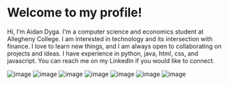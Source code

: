 # Welcome to my profile!
Hi, I’m Aidan Dyga. I'm a computer science and economics student at Allegheny College.
I am interested in technology and its intersection with finance. I love to learn new things, 
and I am always open to collaborating on projects and ideas. I have experience in python, java,
html, css, and javascript. You can reach me on my LinkedIn if you would like to connect.

![image](https://github.com/aidan579/aidan579/assets/143125756/5af04101-759b-40ae-820b-ef1c60a77546) ![image](https://github.com/aidan579/aidan579/assets/143125756/f9bfcf01-0543-4b58-b2be-d7ec4bf22e05) ![image](https://github.com/aidan579/aidan579/assets/143125756/8d3a0be0-12e2-491d-9ba1-6bbdebcb2d03) ![image](https://github.com/aidan579/aidan579/assets/143125756/bed7749e-82c8-47e0-b91d-b7ba90157824) ![image](https://github.com/aidan579/aidan579/assets/143125756/0f074aae-30c6-446d-bbb5-05f0fc805fd2) ![image](https://github.com/aidan579/aidan579/assets/143125756/7be36bb2-5c58-4406-9b1c-25d2013f5e6b) ![image](https://github.com/aidan579/aidan579/assets/143125756/029e1a0a-8047-4365-b64a-cb3878561a43)

<!---
dyga01/dyga01 is a ✨ special ✨ repository because its `README.md` (this file) appears on your GitHub profile.
You can click the Preview link to take a look at your changes.
--->
